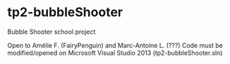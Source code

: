 # tp2-bubbleShooter
Bubble Shooter school project

Open to Amélie F. (FairyPenguin) and Marc-Antoine L. (???)
Code must be modified/opened on Microsoft Visual Studio 2013 (tp2-bubbleShooter.sln)

